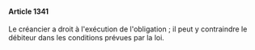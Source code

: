 #### Article 1341

Le créancier a droit à l'exécution de l'obligation ; il peut y contraindre le débiteur dans les conditions prévues par la loi.

